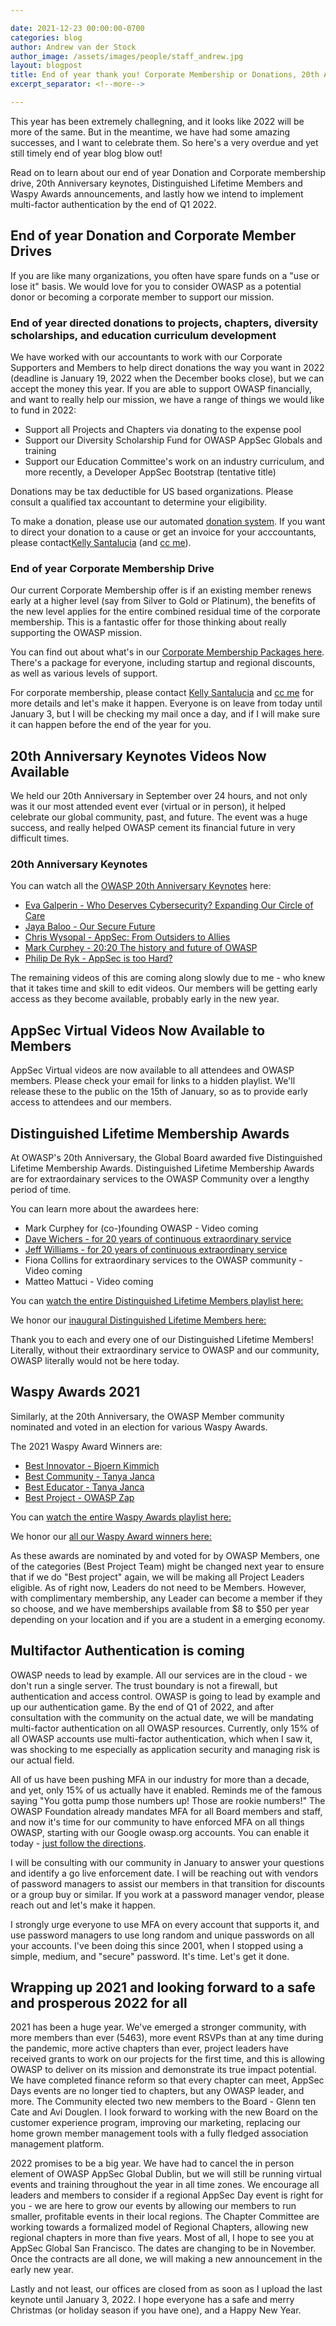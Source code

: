 ```yaml
---

date: 2021-12-23 00:00:00-0700
categories: blog
author: Andrew van der Stock
author_image: /assets/images/people/staff_andrew.jpg
layout: blogpost
title: End of year thank you! Corporate Membership or Donations, 20th Anniversary keynotes, Distinguished Lifetime Members, Waspy Awards, Multi-Factor Authentication, oh my!
excerpt_separator: <!--more-->

---
```


This year has been extremely challegning, and it looks like 2022 will be more of the same. But in the meantime, we have had some amazing successes, and I want to celebrate them. So here's a very overdue and yet still timely end of year blog blow out!

Read on to learn about our end of year Donation and Corporate membership drive, 20th Anniversary keynotes, Distinguished Lifetime Members and Waspy Awards announcements, and lastly how we intend to implement multi-factor authentication by the end of Q1 2022.

<!--more-->

## End of year Donation and Corporate Member Drives

If you are like many organizations, you often have spare funds on a "use or lose it" basis. We would love for you to consider OWASP as a potential donor or becoming a corporate member to support our mission.

### End of year directed donations to projects, chapters, diversity scholarships, and education curriculum development

We have worked with our accountants to work with our Corporate Supporters and Members to help direct donations the way you want in 2022 (deadline is January 19, 2022 when the December books close), but we can accept the money this year. If you are able to support OWASP financially, and want to really help our mission, we have a range of things we would like to fund in 2022:

- Support all Projects and Chapters via donating to the expense pool
- Support our Diversity Scholarship Fund for OWASP AppSec Globals and training
- Support our Education Committee's work on an industry curriculum, and more recently, a Developer AppSec Bootstrap (tentative title)

Donations may be tax deductible for US based organizations. Please consult a qualified tax accountant to determine your eligibility.

To make a donation, please use our automated [donation system](https://owasp.org/donate/). If you want to direct your donation to a cause or get an invoice for your acccountants, please contact[Kelly Santalucia](mailto:kelly.santalucia@owasp.com) (and [cc me](mailto:andrew.vanderstock@owasp.com)).

### End of year Corporate Membership Drive

Our current Corporate Membership offer is if an existing member renews early at a higher level (say from Silver to Gold or Platinum), the benefits of the new level applies for the entire combined residual time of the corporate membership. This is a fantastic offer for those thinking about really supporting the OWASP mission.

You can find out about what's in our [Corporate Membership Packages here](https://owasp.org/supporters/packages). There's a package for everyone, including startup and regional discounts, as well as various levels of support.

For corporate membership, please contact [Kelly Santalucia](mailto:kelly.santalucia@owasp.com) and [cc me](mailto:andrew.vanderstock@owasp.com) for more details and let's make it happen. Everyone is on leave from today until January 3, but I will be checking my mail once a day, and if I will make sure it can happen before the end of the year for you.

## 20th Anniversary Keynotes Videos Now Available

We held our 20th Anniversary in September over 24 hours, and not only was it our most attended event ever (virtual or in person), it helped celebrate our global community, past, and future. The event was a huge success, and really helped OWASP cement its financial future in very difficult times.

### 20th Anniversary Keynotes

You can watch all the [OWASP 20th Anniversary Keynotes](https://www.youtube.com/playlist?list=PLpr-xdpM8wG_AY1edQXGgsWS4GRuw_eEk) here:

- [Eva Galperin - Who Deserves Cybersecurity? Expanding Our Circle of Care](https://youtu.be/4ZJO429Hu1g)
- [Jaya Baloo - Our Secure Future](https://youtu.be/laqtkWXTB7U)
- [Chris Wysopal - AppSec: From Outsiders to Allies](https://youtu.be/ODZH1iTlys0)
- [Mark Curphey - 20:20 The history and future of OWASP](https://youtu.be/5a7LM2PJffo)
- [Philip De Ryk - AppSec is too Hard?](TBA)

The remaining videos of this are coming along slowly due to me - who knew that it takes time and skill to edit videos. Our members will be getting early access as they become available, probably early in the new year.

## AppSec Virtual Videos Now Available to Members

AppSec Virtual videos are now available to all attendees and OWASP members. Please check your email for links to a hidden playlist. We'll release these to the public on the 15th of January, so as to provide early access to attendees and our members.

## Distinguished Lifetime Membership Awards

At OWASP's 20th Anniversary, the Global Board awarded five Distinguished Lifetime Membership Awards. Distinguished Lifetime Membership Awards are for extraordainary services to the OWASP Community over a lengthy period of time.

You can learn more about the awardees here:

- Mark Curphey for (co-)founding OWASP - Video coming
- [Dave Wichers - for 20 years of continuous extraordinary service](https://www.youtube.com/watch?v=nM3ABhcrS7c)
- [Jeff Williams - for 20 years of continuous extraordinary service](https://www.youtube.com/watch?v=ojJY8ysK-Tw)
- Fiona Collins for extraordinary services to the OWASP community - Video coming
- Matteo Mattuci - Video coming

You can [watch the entire Distinguished Lifetime Members playlist here:](https://www.youtube.com/playlist?list=PLpr-xdpM8wG-5Zv_71pK5S4c-9MuO2SEH)

We honor our [inaugural Distinguished Lifetime Members here:](https://owasp.org/awards/#div-distinguished)

Thank you to each and every one of our Distinguished Lifetime Members! Literally, without their extraordinary service to OWASP and our community, OWASP literally would not be here today.

## Waspy Awards 2021

Similarly, at the 20th Anniversary, the OWASP Member community nominated and voted in an election for various Waspy Awards.

The 2021 Waspy Award Winners are:

- [Best Innovator - Bjoern Kimmich](https://www.youtube.com/watch?v=CMA5lWAJI8Q&list=PLpr-xdpM8wG_LQZxlWVKn304BBsVLFkc_&index=1)
- [Best Community - Tanya Janca](https://www.youtube.com/watch?v=dVDVcLyrnr4&list=PLpr-xdpM8wG_LQZxlWVKn304BBsVLFkc_&index=2)
- [Best Educator - Tanya Janca](https://www.youtube.com/watch?v=dVDVcLyrnr4&list=PLpr-xdpM8wG_LQZxlWVKn304BBsVLFkc_&index=2)
- [Best Project - OWASP Zap](https://www.youtube.com/watch?v=iz1EAwaV0gI&list=PLpr-xdpM8wG_LQZxlWVKn304BBsVLFkc_&index=3)

You can [watch the entire Waspy Awards playlist here:](https://www.youtube.com/playlist?list=PLpr-xdpM8wG_LQZxlWVKn304BBsVLFkc_)

We honor our [all our Waspy Award winners here:](https://owasp.org/awards/#div-waspy)

As these awards are nominated by and voted for by OWASP Members, one of the categories (Best Project Team) might be changed next year to ensure that if we do "Best project" again, we will be making all Project Leaders eligible. As of right now, Leaders do not need to be Members. However, with complimentary membership, any Leader can become a member if they so choose, and we have memberships available from $8 to $50 per year depending on your location and if you are a student in a emerging economy.

## Multifactor Authentication is coming

OWASP needs to lead by example. All our services are in the cloud - we don't run a single server. The trust boundary is not a firewall, but authentication and access control. OWASP is going to lead by example and up our authentication game. By the end of Q1 of 2022, and after consultation with the community on the actual date, we will be mandating multi-factor authentication on all OWASP resources. Currently, only 15% of all OWASP accounts use multi-factor authentication, which when I saw it, was shocking to me especially as application security and managing risk is our actual field.

All of us have been pushing MFA in our industry for more than a decade, and yet, only 15% of us actually have it enabled. Reminds me of the famous saying "You gotta pump those numbers up! Those are rookie numbers!" The OWASP Foundation already mandates MFA for all Board members and staff, and now it's time for our community to have enforced MFA on all things OWASP, starting with our Google owasp.org accounts. You can enable it today - [just follow the directions](https://support.google.com/accounts/answer/185839?hl=en&ref_topic=2954345).

I will be consulting with our community in January to answer your questions and identify a go live enforcement date. I will be reaching out with vendors of password managers to assist our members in that transition for discounts or a group buy or similar. If you work at a password manager vendor, please reach out and let's make it happen.

I strongly urge everyone to use MFA on every account that supports it, and use password managers to use long random and unique passwords on all your accounts. I've been doing this since 2001, when I stopped using a simple, medium, and "secure" password. It's time. Let's get it done.

## Wrapping up 2021 and looking forward to a safe and prosperous 2022 for all

2021 has been a huge year. We've emerged a stronger community, with more members than ever (5463), more event RSVPs than at any time during the pandemic, more active chapters than ever, project leaders have received grants to work on our projects for the first time, and this is allowing OWASP to deliver on its mission and demonstrate its true impact potential. We have completed finance reform so that every chapter can meet, AppSec Days events are no longer tied to chapters, but any OWASP leader, and more. The Community elected two new members to the Board - Glenn ten Cate and Avi Douglen. I look forward to working with the new Board on the customer experience program, improving our marketing, replacing our home grown member management tools with a fully fledged association management platform.

2022 promises to be a big year. We have had to cancel the in person element of OWASP AppSec Global Dublin, but we will still be running virtual events and training throughout the year in all time zones. We encourage all leaders and members to consider if a regional AppSec Day event is right for you - we are here to grow our events by allowing our members to run smaller, profitable events in their local regions. The Chapter Committee are working towards a formalized model of Regional Chapters, allowing new regional chapters in more than five years. Most of all, I hope to see you at AppSec Global San Francisco. The dates are changing to be in November. Once the contracts are all done, we will making a new announcement in the early new year.

Lastly and not least, our offices are closed from as soon as I upload the last keynote until January 3, 2022. I hope everyone has a safe and merry Christmas (or holiday season if you have one), and a Happy New Year.
